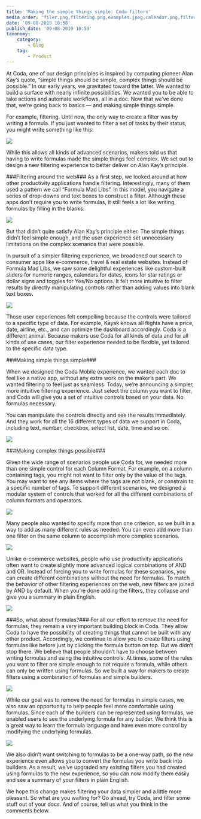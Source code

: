 ```yaml
---
title: 'Making the simple things simple: Coda filters'
media_order: 'filer.png,filtering.png,examples.jpeg,calendar.png,filter1.png,filter2.gif,filter3.gif,formulas.png,final.gif'
date: '09-08-2019 10:58'
publish_date: '09-08-2019 10:59'
taxonomy:
    category:
        - Blog
    tag:
        - Product
---
```


At Coda, one of our design principles is inspired by computing pioneer Alan Kay’s quote, “simple things should be simple, complex things should be possible.” In our early years, we gravitated toward the latter. We wanted to build a surface with nearly infinite possibilities. We wanted you to be able to take actions and automate workflows, all in a doc. Now that we’ve done that, we’re going back to basics — and making simple things simple.

For example, filtering. Until now, the only way to create a filter was by writing a formula. If you just wanted to filter a set of tasks by their status, you might write something like this:

![](filer.png)

While this allows all kinds of advanced scenarios, makers told us that having to write formulas made the simple things feel complex. We set out to design a new filtering experience to better deliver on Alan Kay’s principle.

###Filtering around the web###
As a first step, we looked around at how other productivity applications handle filtering. Interestingly, many of them used a pattern we call “Formula Mad Libs”. In this model, you navigate a series of drop-downs and text boxes to construct a filter. Although these apps don’t require you to write formulas, it still feels a lot like writing formulas by filling in the blanks:

![](filtering.png)

But that didn’t quite satisfy Alan Kay’s principle either. The simple things didn’t feel simple enough, and the user experience set unnecessary limitations on the complex scenarios that were possible.

In pursuit of a simpler filtering experience, we broadened our search to consumer apps like e-commerce, travel & real estate websites. Instead of Formula Mad Libs, we saw some delightful experiences like custom-built sliders for numeric ranges, calendars for dates, icons for star ratings or dollar signs and toggles for Yes/No options. It felt more intuitive to filter results by directly manipulating controls rather than adding values into blank text boxes.

![](examples.jpeg)

Those user experiences felt compelling because the controls were tailored to a specific type of data. For example, Kayak knows all flights have a price, date, airline, etc., and can optimize the dashboard accordingly. Coda is a different animal. Because makers use Coda for all kinds of data and for all kinds of use cases, our filter experience needed to be flexible, yet tailored to the specific data type.

###Making simple things simple###

When we designed the Coda Mobile experience, we wanted each doc to feel like a native app, without any extra work on the maker’s part. We wanted filtering to feel just as seamless.
Today, we’re announcing a simpler, more intuitive filtering experience. Just select the column you want to filter, and Coda will give you a set of intuitive controls based on your data. No formulas necessary.

You can manipulate the controls directly and see the results immediately. And they work for all the 16 different types of data we support in Coda, including text, number, checkbox, select list, date, time and so on.

![](calendar.png)

###Making complex things possible###

Given the wide range of scenarios people use Coda for, we needed more than one simple control for each Column Format. For example, on a column containing tags, you might not want to filter only by the value of the tags. You may want to see any items where the tags are not blank, or constrain to a specific number of tags. To support different scenarios, we designed a modular system of controls that worked for all the different combinations of column formats and operators.

![](filter1.png)

Many people also wanted to specify more than one criterion, so we built in a way to add as many different rules as needed. You can even add more than one filter on the same column to accomplish more complex scenarios.

![](filter2.gif)

Unlike e-commerce websites, people who use productivity applications often want to create slightly more advanced logical combinations of AND and OR. Instead of forcing you to write formulas for these scenarios, you can create different combinations without the need for formulas. To match the behavior of other filtering experiences on the web, new filters are joined by AND by default. When you’re done adding the filters, they collapse and give you a summary in plain English.

![](filter3.gif)

###So, what about formulas?###
For all our effort to remove the need for formulas, they remain a very important building block in Coda. They allow Coda to have the possibility of creating things that cannot be built with any other product. Accordingly, we continue to allow you to create filters using formulas like before just by clicking the formula button on top.
But we didn’t stop there. We believe that people shouldn’t have to choose between writing formulas and using the intuitive controls. At times, some of the rules you want to filter are simple enough to not require a formula, while others can only be written using formulas. So we built a way for makers to create filters using a combination of formulas and simple builders.

![](formulas.png)

While our goal was to remove the need for formulas in simple cases, we also saw an opportunity to help people feel more comfortable using formulas. Since each of the builders can be represented using formulas, we enabled users to see the underlying formula for any builder. We think this is a great way to learn the formula language and have even more control by modifying the underlying formulas.

![](final.gif)

We also didn’t want switching to formulas to be a one-way path, so the new experience even allows you to convert the formulas you write back into builders. As a result, we’ve upgraded any existing filters you had created using formulas to the new experience, so you can now modify them easily and see a summary of your filters in plain English.

We hope this change makes filtering your data simpler and a little more pleasant. So what are you waiting for? Go ahead, try Coda, and filter some stuff out of your docs. And of course, tell us what you think in the comments below.
